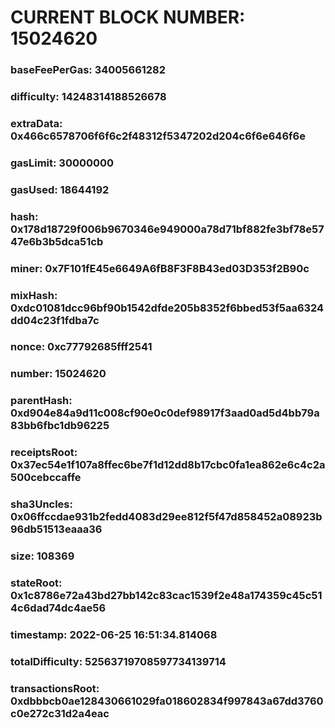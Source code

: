 # CURRENT BLOCK NUMBER: 15024620

### baseFeePerGas: 34005661282
### difficulty: 14248314188526678
### extraData: 0x466c6578706f6f6c2f48312f5347202d204c6f6e646f6e
### gasLimit: 30000000
### gasUsed: 18644192
### hash: 0x178d18729f006b9670346e949000a78d71bf882fe3bf78e5747e6b3b5dca51cb
### miner: 0x7F101fE45e6649A6fB8F3F8B43ed03D353f2B90c
### mixHash: 0xdc01081dcc96bf90b1542dfde205b8352f6bbed53f5aa6324dd04c23f1fdba7c
### nonce: 0xc77792685fff2541
### number: 15024620
### parentHash: 0xd904e84a9d11c008cf90e0c0def98917f3aad0ad5d4bb79a83bb6fbc1db96225
### receiptsRoot: 0x37ec54e1f107a8ffec6be7f1d12dd8b17cbc0fa1ea862e6c4c2a500cebccaffe
### sha3Uncles: 0x06ffccdae931b2fedd4083d29ee812f5f47d858452a08923b96db51513eaaa36
### size: 108369
### stateRoot: 0x1c8786e72a43bd27bb142c83cac1539f2e48a174359c45c514c6dad74dc4ae56
### timestamp: 2022-06-25 16:51:34.814068
### totalDifficulty: 52563719708597734139714
### transactionsRoot: 0xdbbbcb0ae128430661029fa018602834f997843a67dd3760c0e272c31d2a4eac
